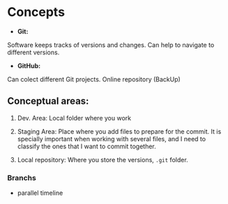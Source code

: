 # Concepts

- **Git:**

Software keeps tracks of versions and changes. Can help to navigate to different versions.


- **GitHub:**

Can colect different Git projects. Online repository (BackUp)

## Conceptual areas:

1. Dev. Area: Local folder where you work

2. Staging Area: Place where you add files to prepare for the commit. It is specially important when working with several files, and I need to classify the ones that I want to commit together.

3. Local repository: Where you store the versions, `.git` folder.


### Branchs

- parallel timeline
